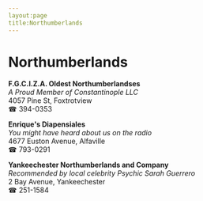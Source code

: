 ```yaml
---
layout:page
title:Northumberlands
---
```

# Northumberlands

**F.G.C.I.Z.A. Oldest Northumberlandses**  
_A Proud Member of Constantinople LLC_  
4057 Pine St, Foxtrotview  
☎ 394-0353



**Enrique's Diapensiales**  
_You might have heard about us on the radio_  
4677 Euston Avenue, Alfaville  
☎ 793-0291



**Yankeechester Northumberlands and Company**  
_Recommended by local celebrity Psychic Sarah Guerrero_  
2 Bay Avenue, Yankeechester  
☎ 251-1584



